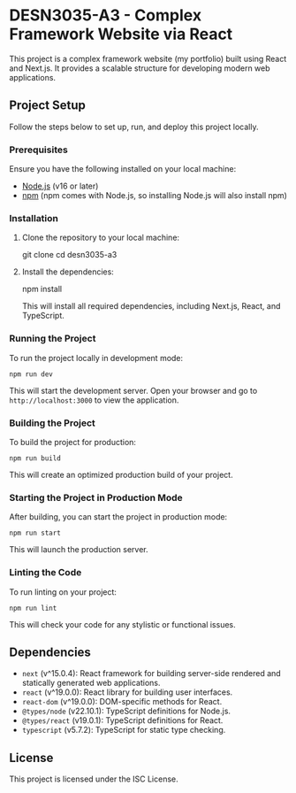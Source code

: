 # DESN3035-A3 - Complex Framework Website via React

This project is a complex framework website (my portfolio) built using React and Next.js. It provides a scalable structure for developing modern web applications.

## Project Setup

Follow the steps below to set up, run, and deploy this project locally.

### Prerequisites

Ensure you have the following installed on your local machine:

- [Node.js](https://nodejs.org/) (v16 or later)
- [npm](https://www.npmjs.com/) (npm comes with Node.js, so installing Node.js will also install npm)

### Installation

1. Clone the repository to your local machine:


   git clone <repository-url>
   cd desn3035-a3
   

2. Install the dependencies:


   npm install
   

   This will install all required dependencies, including Next.js, React, and TypeScript.

### Running the Project

To run the project locally in development mode:

    npm run dev


This will start the development server. Open your browser and go to `http://localhost:3000` to view the application.

### Building the Project

To build the project for production:

    npm run build

This will create an optimized production build of your project.

### Starting the Project in Production Mode

After building, you can start the project in production mode:

    npm run start

This will launch the production server.

### Linting the Code

To run linting on your project:


    npm run lint

This will check your code for any stylistic or functional issues.

## Dependencies

- `next` (v^15.0.4): React framework for building server-side rendered and statically generated web applications.
- `react` (v^19.0.0): React library for building user interfaces.
- `react-dom` (v^19.0.0): DOM-specific methods for React.
- `@types/node` (v22.10.1): TypeScript definitions for Node.js.
- `@types/react` (v19.0.1): TypeScript definitions for React.
- `typescript` (v5.7.2): TypeScript for static type checking.

## License

This project is licensed under the ISC License.
